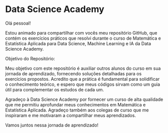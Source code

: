 # Data Science Academy

Olá pessoal!

Estou animado para compartilhar com vocês meu repositório GitHub, que contém os exercícios práticos que resolvi durante o curso de Matemática e Estatística Aplicada para Data Science, Machine Learning e IA da Data Science Academy.

Objetivo do Repositório:

Meu objetivo com este repositório é auxiliar outros alunos do curso em sua jornada de aprendizado, fornecendo soluções detalhadas para os exercícios propostos. Acredito que a prática é fundamental para solidificar o conhecimento teórico, e espero que meus códigos sirvam como um guia útil para complementar os estudos de cada um.

Agradeço à Data Science Academy por fornecer um curso de alta qualidade que me permitiu aprofundar meus conhecimentos em Matemática e Estatística Aplicada. Agradeço também aos colegas de curso que me inspiraram e me motivaram a compartilhar meus aprendizados.

Vamos juntos nessa jornada de aprendizado!
